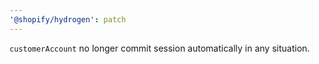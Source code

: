 ```yaml
---
'@shopify/hydrogen': patch
---
```


`customerAccount` no longer commit session automatically in any situation.
